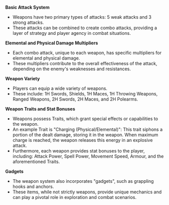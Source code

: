 **Basic Attack System**

- Weapons have two primary types of attacks: 5 weak attacks and 3 strong attacks.
- These attacks can be combined to create combo attacks, providing a layer of strategy and player agency in combat situations.

**Elemental and Physical Damage Multipliers**

- Each combo attack, unique to each weapon, has specific multipliers for elemental and physical damage.
- These multipliers contribute to the overall effectiveness of the attack, depending on the enemy's weaknesses and resistances.

**Weapon Variety**

- Players can equip a wide variety of weapons.
- These include: 1H Swords, Shields, 1H Maces, 1H Throwing Weapons, Ranged Weapons, 2H Swords, 2H Maces, and 2H Polearms.

**Weapon Traits and Stat Bonuses**

- Weapons possess Traits, which grant special effects or capabilities to the weapon.
- An example Trait is "Charging (Physical/Elemental)": This trait siphons a portion of the dealt damage, storing it in the weapon. When maximum charge is reached, the weapon releases this energy in an explosive attack.
- Furthermore, each weapon provides stat bonuses to the player, including: Attack Power, Spell Power, Movement Speed, Armour, and the aforementioned Traits.

**Gadgets**

- The weapon system also incorporates "gadgets", such as grappling hooks and anchors.
- These items, while not strictly weapons, provide unique mechanics and can play a pivotal role in exploration and combat scenarios.